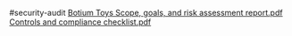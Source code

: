 #security-audit
[Botium Toys Scope, goals, and risk assessment report.pdf](https://github.com/KalaniIbarra/security-audit/files/13712492/Botium.Toys.Scope.goals.and.risk.assessment.report.pdf)
[Controls and compliance checklist.pdf](https://github.com/KalaniIbarra/security-audit/files/13712494/Controls.and.compliance.checklist.pdf)
